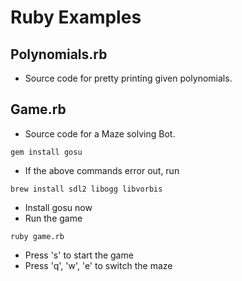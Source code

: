 Ruby Examples
=============

Polynomials.rb
--------------
- Source code for pretty printing given polynomials.

Game.rb
-------
- Source code for a Maze solving Bot.
```shell
gem install gosu
```
- If the above commands error out, run
```shell
brew install sdl2 libogg libvorbis
```
- Install gosu now
- Run the game
```shell
ruby game.rb
```
- Press 's' to start the game
- Press 'q', 'w', 'e' to switch the maze


